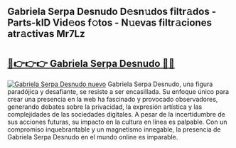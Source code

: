 ## Gabriela Serpa Desnudo D𝚎sn𝚞dos filtr𝚊dos - Parts-kID Vid𝚎os f𝚘tos - N𝚞evas filtr𝚊ciones atr𝚊ctivas Mr7Lz

# <h2><a href="http://mb1hdf.tromn.icu/?c=Gabriela+Serpa+Desnudo">🔗👉👉👉 Gabriela Serpa Desnudo 🔗🔗</a></h2>

[![Gabriela Serpa Desnudo nuevo](https://i.imgur.com/pEAQMta.gif)](http://mb1hdf.tromn.icu/?c=Gabriela+Serpa+Desnudo)
Gabriela Serpa Desnudo, una figura paradójica y desafiante, se resiste a ser encasillada. Su enfoque único para crear una presencia en la web ha fascinado y provocado observadores, generando debates sobre la privacidad, la expresión artística y las complejidades de las sociedades digitales. A pesar de la incertidumbre de sus acciones futuras, su impacto en la cultura en línea es palpable. Con un compromiso inquebrantable y un magnetismo innegable, la presencia de Gabriela Serpa Desnudo en el mundo online es imparable.
